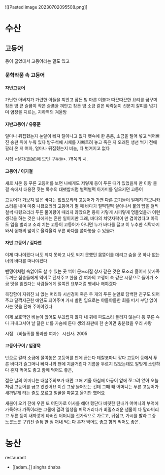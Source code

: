 ![[Pasted image 20230702095508.png]]


# 수산

## 고등어

등이 굽었대서 고등어라는 말도 있고

### 문학작품 속 고등어

#### 자반고등어

가난한 아버지가 가련한 아들을 껴안고 잠든 밤
마른 이불과 따끈따끈한 요리를 꿈꾸며 잠든 밤
큰 슬픔이 작은 슬픔을 껴안고 잠든 밤
소금 같은 싸락눈이 신문지 갈피를 넘기며 염장을 지르는, 지하역의 겨울밤

#### 자반고등어 / 유홍준 

얼마나 뒤집혔는지
눈알이 빠져 달아나고 없다
뱃속에 한 움큼, 소금을 털어 넣고
썩어빠진 송판 위에 누워 있다
방구석에 시체를 자빠트려 놓고
죽은 지 오래된 생선 썩기 전에 팔러 온
저 여자, 얼마나 뒤집혔는지
비늘, 다 벗겨지고 없다

시집 <상가(喪家)에 모인 구두들>. 78쪽의 시.

#### 고등어 / 이기철

새로 사온 등 푸른 고등어를 보면
나에게도 저렇게 등이 푸른 때가 있었을까
만 이랑 물결 속에서 대웅전 짓는 목수의 대팻밥처럼 벌떡벌떡 아가미를 일으키던 고등어

고등어가 가보지 않은 바다는 없었으리라
고등어가 가면 다른 고기들이 일제히
하모니카 소리를 내며 마중 나왔으리라
고등어가 뛸 때 바다가 펄떡펄떡 살아나서
뭍의 뺨을 철썩철썩 때렸으리라
푸른 물이랑이 때리지 않았으면
등이 저렇게 시퍼렇게 멍들었을까
이런 생각을 하는 것은 나에게는 흔한 일이지만
그래, 바다의 치맛자락이 만 겹이었다고
아직도 입을 벌리고 소리 치는 고등어
고등어가 아니면 누가 바다를 끌고
이 누추한 식탁까지 와서
동해의 넓이로 울컥울컥 푸른 바다를
쏟아놓을 수 있을까
 
#### 자반 고등어 / 김다연

이제 떠나야겠다
너도 되지 못하고 나도 되지 못했던 몸뚱이를 데리고 숨을 곳 하나 없는 너의 바다를 떠나야겠다

밴댕이처럼 속없이도 살 수 있는 곳
썩어 문드러질
창자 같은 것은 모조리 흟어서
낯가죽 두꺼운 짐승들에게 먹이로 던져주고
한물 간 여자의 고쟁이 속 같은 시장으로 들어가
소금 맛을 잃었다는 사람들에게
절여진 요부처럼 행세나 해야겠다

복잡함이 지워진 뇌 없는 머리와
시신경이 죽은 두 개의 푸른 눈알로
담백한 친구도 되어주고
달짝지근한 애인도 되어주며
가시 발린 입으로는 야들야들한 회를 떠서
부담 없이 사는 맛을 전해 주어야겠다

이제 보호막인 비늘이 없어도 부끄럽지 않다
내 귀에 파도소리 들리지 않는다
등 푸른 속 다 파내고서야 날 닮은 너를 가슴에 둔다
생의 좌판에 한 손이면 충분했을 우리 사랑

시집 〈바늘귀를 통과한 여자〉 시선사. 2005

#### 고등어구이 / 임경묵

반으로 갈라 소금에 절여놓은 고등어를
팬에 굽는다
데칼코마니 같다
고등어 등에서 푸른 바다가 슬그머니 빠져나와
팬에 지글거린다
기름을 두르지 않았는데도
알맞게 소란하다
혼자 먹어도 좋고
함께 먹어도 좋은,

젊은 날의 어머니는
대설주의보가 내린 그해 겨울 아침에
아궁이 앞에 쪼그려 앉아
오늘처럼 고등어를 굽고 있었어요
이건 그냥 물어보는 건데
그때 왜 어머니는
푸른 고등어가 새까맣게 타는 줄도 모르고
얼굴을 파묻고
울기만 했어요

새봄이 오기 전에 우린 또 어딘가로 이사를 해야 했단다
비릿한 탄내가 어머니의 부억에 가득하다
가족이라는 그물에 걸려
일생을 퍼덕거리다가
비밀스러운 샘물이 다 말라버리고
푸른 등이
새까맣게 타버린 어머니를
젓가락으로 가르고, 뒤집고, 가시를 발라
그중 노릇노릇 구워진
슬픔 한 점
꺼내 먹는다
혼자 먹어도 좋고
함께 먹어도 좋은.

# 농산

restaurant
- [[adam_]] singhs dhaba